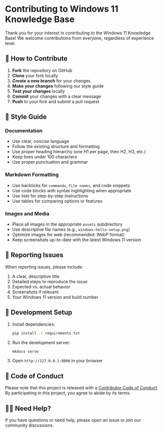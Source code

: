 # Contributing to Windows 11 Knowledge Base

Thank you for your interest in contributing to the Windows 11 Knowledge Base! We welcome contributions from everyone, regardless of experience level.

## 📝 How to Contribute

1. **Fork** the repository on GitHub
2. **Clone** your fork locally
3. **Create a new branch** for your changes
4. **Make your changes** following our style guide
5. **Test your changes** locally
6. **Commit** your changes with a clear message
7. **Push** to your fork and submit a pull request

## 🎨 Style Guide

### Documentation
- Use clear, concise language
- Follow the existing structure and formatting
- Use proper heading hierarchy (one H1 per page, then H2, H3, etc.)
- Keep lines under 100 characters
- Use proper punctuation and grammar

### Markdown Formatting
- Use backticks for `commands`, `file names`, and code snippets
- Use code blocks with syntax highlighting when appropriate
- Use lists for step-by-step instructions
- Use tables for comparing options or features

### Images and Media
- Place all images in the appropriate `assets` subdirectory
- Use descriptive file names (e.g., `windows-hello-setup.png`)
- Optimize images for web (recommended: WebP format)
- Keep screenshots up-to-date with the latest Windows 11 version

## 🐛 Reporting Issues

When reporting issues, please include:
1. A clear, descriptive title
2. Detailed steps to reproduce the issue
3. Expected vs. actual behavior
4. Screenshots if relevant
5. Your Windows 11 version and build number

## 🔧 Development Setup

1. Install dependencies:
   ```bash
   pip install -r requirements.txt
   ```

2. Run the development server:
   ```bash
   mkdocs serve
   ```

3. Open `http://127.0.0.1:8000` in your browser

## 📜 Code of Conduct

Please note that this project is released with a [Contributor Code of Conduct](CODE_OF_CONDUCT.md). By participating in this project, you agree to abide by its terms.

## 🙋‍♂️ Need Help?

If you have questions or need help, please open an issue or join our community discussions.
